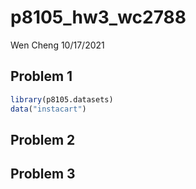 p8105\_hw3\_wc2788
================
Wen Cheng
10/17/2021

## Problem 1

``` r
library(p8105.datasets)
data("instacart")
```

## Problem 2

## Problem 3
